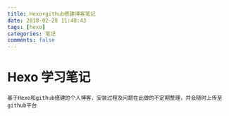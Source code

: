 ```yaml
---
title: Hexo+github搭建博客笔记
date: 2018-02-28 11:48:43
tags: [hexo] 
categories: 笔记
comments: false
---
```

# Hexo 学习笔记
	基于Hexo和github搭建的个人博客，安装过程及问题在此做的不定期整理，并会随时上传至github平台


